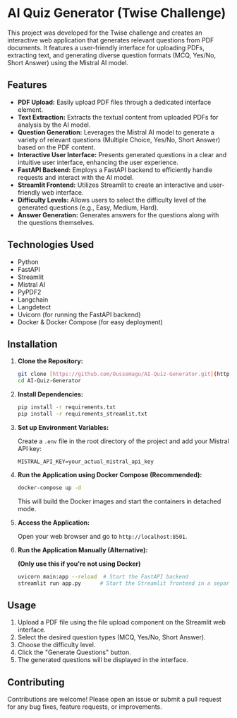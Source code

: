 # AI Quiz Generator (Twise Challenge)

This project was developed for the Twise challenge and creates an interactive web application that generates relevant questions from PDF documents.  It features a user-friendly interface for uploading PDFs, extracting text, and generating diverse question formats (MCQ, Yes/No, Short Answer) using the Mistral AI model.

## Features

*   **PDF Upload:** Easily upload PDF files through a dedicated interface element.
*   **Text Extraction:** Extracts the textual content from uploaded PDFs for analysis by the AI model.
*   **Question Generation:** Leverages the Mistral AI model to generate a variety of relevant questions (Multiple Choice, Yes/No, Short Answer) based on the PDF content.
*   **Interactive User Interface:** Presents generated questions in a clear and intuitive user interface, enhancing the user experience.
*   **FastAPI Backend:** Employs a FastAPI backend to efficiently handle requests and interact with the AI model.
*   **Streamlit Frontend:**  Utilizes Streamlit to create an interactive and user-friendly web interface.
*   **Difficulty Levels:**  Allows users to select the difficulty level of the generated questions (e.g., Easy, Medium, Hard).
*   **Answer Generation:**  Generates answers for the questions along with the questions themselves.

## Technologies Used

*   Python
*   FastAPI
*   Streamlit
*   Mistral AI
*   PyPDF2
*   Langchain
*   Langdetect
*   Uvicorn (for running the FastAPI backend)
*   Docker & Docker Compose (for easy deployment)


## Installation

1.  **Clone the Repository:**

    ```bash
    git clone [https://github.com/Oussemagu/AI-Quiz-Generator.git](https://github.com/Oussemagu/AI-Quiz-Generator.git)
    cd AI-Quiz-Generator
    ```

2.  **Install Dependencies:**

    ```bash
    pip install -r requirements.txt
    pip install -r requirements_streamlit.txt
    ```

3.  **Set up Environment Variables:**

    Create a `.env` file in the root directory of the project and add your Mistral API key:

    ```
    MISTRAL_API_KEY=your_actual_mistral_api_key
    ```

4.  **Run the Application using Docker Compose (Recommended):**

    ```bash
    docker-compose up -d
    ```

    This will build the Docker images and start the containers in detached mode.

5.  **Access the Application:**

    Open your web browser and go to `http://localhost:8501`.

6.  **Run the Application Manually (Alternative):**

    **(Only use this if you're not using Docker)**
    ```bash
    uvicorn main:app --reload  # Start the FastAPI backend
    streamlit run app.py      # Start the Streamlit frontend in a separate terminal
    ```

## Usage

1.  Upload a PDF file using the file upload component on the Streamlit web interface.
2.  Select the desired question types (MCQ, Yes/No, Short Answer). 
3.  Choose the difficulty level.
4.  Click the "Generate Questions" button.
5.  The generated questions will be displayed in the interface.

## Contributing

Contributions are welcome! Please open an issue or submit a pull request for any bug fixes, feature requests, or improvements.

